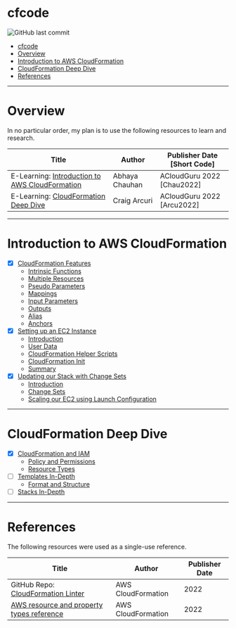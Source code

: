 # cfcode
<!--- See https://shields.io for others or to customize this set of shields.  --->

![GitHub last commit](https://img.shields.io/github/last-commit/dennislwm/archiveso?color=red&style=plastic)

<!-- TOC -->

- [cfcode](#cfcode)
- [Overview](#overview)
- [Introduction to AWS CloudFormation](#introduction-to-aws-cloudformation)
- [CloudFormation Deep Dive](#cloudformation-deep-dive)
- [References](#references)

<!-- /TOC -->
---
# Overview

In no particular order, my plan is to use the following resources to learn and research.

| Title | Author | Publisher Date [Short Code]
|---|---|---|
| E-Learning: [Introduction to AWS CloudFormation](https://learn.acloud.guru/course/intro-aws-cloudformation/dashboard) | Abhaya Chauhan | ACloudGuru 2022 [Chau2022]
| E-Learning: [CloudFormation Deep Dive](https://learn.acloud.guru/course/d8a92be0-dbab-4498-a2af-375a7a591ae8/dashboard) | Craig Arcuri | ACloudGuru 2022 [Arcu2022]

---
# Introduction to AWS CloudFormation

- [X] [CloudFormation Features](doc/chau2022-04.md#cloudformation-features)
  - [Intrinsic Functions](doc/chau2022-04.md#intrinsic-functions)
  - [Multiple Resources](doc/chau2022-04.md#multiple-resources)
  - [Pseudo Parameters](doc/chau2022-04.md#pseudo-parameters)
  - [Mappings](doc/chau2022-04.md#mappings)
  - [Input Parameters](doc/chau2022-04.md#input-parameters)
  - [Outputs](doc/chau2022-04.md#outputs)
  - [Alias](doc/chau2022-04.md#alias)
  - [Anchors](doc/chau2022-04.md#anchors)
- [X] [Setting up an EC2 Instance](doc/chau2022-05.md#setting-up-an-ec2-instance)
  - [Introduction](doc/chau2022-05.md#introduction)
  - [User Data](doc/chau2022-05.md#user-data)
  - [CloudFormation Helper Scripts](doc/chau2022-05.md#cloudformation-helper-scripts)
  - [CloudFormation Init](doc/chau2022-05.md#cloudformation-init)
  - [Summary](doc/chau2022-05.md#summary)
- [X] [Updating our Stack with Change Sets](doc/chau2022-06.md#updating-our-stack-with-change-sets)
  - [Introduction](doc/chau2022-06.md#introduction)
  - [Change Sets](doc/chau2022-06.md#change-sets)
  - [Scaling our EC2 using Launch Configuration](doc/chau2022-06.md#scaling-our-ec2-using-launch-configuration)
---
# CloudFormation Deep Dive

- [X] [CloudFormation and IAM](doc/arcu2022-02.md#cloudformation-and-iam)
  - [Policy and Permissions](doc/arcu2022-02.md#policy-and-permissions)
  - [Resource Types](doc/arcu2022-02.md#resource-types)
- [ ] [Templates In-Depth](doc/arcu2022-03.md#templates-in-depth)
  - [Format and Structure](doc/arcu2022-03.md#format-and-structure)
- [ ] [Stacks In-Depth](doc/arcu2022-04.md)
---
# References

The following resources were used as a single-use reference.

| Title | Author | Publisher Date
|---|---|---|
| GitHub Repo: [CloudFormation Linter](https://github.com/aws-cloudformation/cfn-lint) | AWS CloudFormation | 2022
| [AWS resource and property types reference](https://docs.aws.amazon.com/AWSCloudFormation/latest/UserGuide/aws-template-resource-type-ref.html) | AWS CloudFormation | 2022